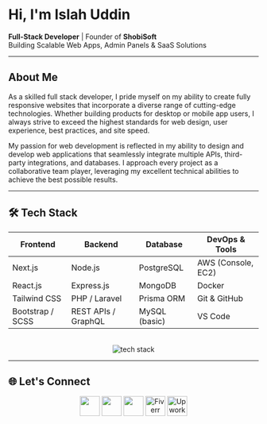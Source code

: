<h1 align="start">Hi, I'm Islah Uddin</h1>

<p align="start">
  <strong>Full-Stack Developer</strong> | Founder of <strong>ShobiSoft</strong> <br/>
  Building Scalable Web Apps, Admin Panels & SaaS Solutions
</p>

---

##  About Me
<p >
  As a skilled full stack developer, I pride myself on my ability to create fully responsive websites that incorporate a diverse range of cutting-edge technologies. Whether building products for desktop or mobile app users, I always strive to exceed the highest standards for web design, user experience, best practices, and site speed.
  
My passion for web development is reflected in my ability to design and develop web applications that seamlessly integrate multiple APIs, third-party integrations, and databases. I approach every project as a collaborative team player, leveraging my excellent technical abilities to achieve the best possible results.

</p>

---

## 🛠️ Tech Stack

<div align="center">

| Frontend        | Backend             | Database         | DevOps & Tools       |
|-----------------|---------------------|------------------|----------------------|
| Next.js         | Node.js             | PostgreSQL       | AWS (Console, EC2)   |
| React.js        | Express.js          | MongoDB          | Docker               |
| Tailwind CSS    | PHP / Laravel       | Prisma ORM       | Git & GitHub         |
| Bootstrap / SCSS| REST APIs / GraphQL | MySQL (basic)    | VS Code              |

<br/>

<img src="https://skillicons.dev/icons?i=html,css,scss,js,ts,bootstrap,tailwind,react,nextjs,nodejs,express,php,laravel,postgres,mongodb,prisma,git,github,vscode,docker,aws&perline=10" alt="tech stack"/>

</div>

---

## 🌐 Let's Connect

<p align="center">
  <a href="https://www.linkedin.com/in/muhammad-islahuddin-391a931ba/" target="_blank"><img src="https://skillicons.dev/icons?i=linkedin" height="40"/></a>
  <a href="https://x.com/Islahuddin0812" target="_blank"><img src="https://skillicons.dev/icons?i=twitter" height="40"/></a>
  <a href="mailto:islahuddindev@gmail.com" target="_blank"><img src="https://skillicons.dev/icons?i=gmail" height="40"/></a>
  <a href="https://www.fiverr.com/s/qDrp5rg" target="_blank"><img src="https://upload.wikimedia.org/wikipedia/commons/3/31/Fiverr_Logo_2020.svg" alt="Fiverr" height="40"/></a>
  <a href="https://upwork.com/freelancers/~012359da3244f4960e" target="_blank"><img src="https://upload.wikimedia.org/wikipedia/commons/c/cf/Upwork-logo.svg" alt="Upwork" height="40"/></a>
</p>
